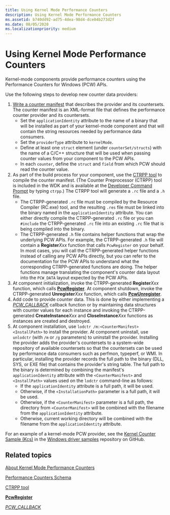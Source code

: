 ```yaml
---
title: Using Kernel Mode Performance Counters
description: Using Kernel Mode Performance Counters
ms.assetid: b740dd92-ad75-4dea-98d4-dce04b273d2f
ms.date: 08/05/2020
ms.localizationpriority: medium
---
```


# Using Kernel Mode Performance Counters

Kernel-mode components provide performance counters using the Performance Counters for Windows (PCW) APIs.

Use the following steps to develop new counter data providers:

1. [Write a counter manifest](https://docs.microsoft.com/windows/win32/perfctrs/performance-counters-schema) that describes the provider and its countersets. The counter manifest is an XML-format file that defines the performance counter provider and its countersets.
   - Set the `applicationIdentity` attribute to the name of a binary that will be installed as part of your kernel-mode component and that will contain the string resources needed by performance data consumers.
   - Set the `providerType` attribute to `kernelMode`.
   - Define at least one `struct` element (under `counterSet/structs`) with the name of a C/C++ structure that will be used when passing counter values from your component to the PCW APIs.
   - In each `counter`, define the `struct` and `field` from which PCW should read the counter value.
2. As part of the build process for your component, use the [CTRPP tool](https://docs.microsoft.com/windows/win32/perfctrs/ctrpp) to compile the counter manifest. (The Counter Preprocessor (CTRPP) tool is included in the WDK and is available at the [Developer Command Prompt](https://docs.microsoft.com/dotnet/framework/tools/developer-command-prompt-for-vs) by typing `ctrpp`.) The CTRPP tool will generate a `.rc` file and a `.h` file.
   - The CTRPP-generated `.rc` file must be compiled by the Resource Compiler (RC.exe) tool, and the resulting `.res` file must be linked into the binary named in the `applicationIdentity` attribute. You can either directly compile the CTRPP-generated `.rc` file or you can `#include` the CTRPP-generated `.rc` file into an existing `.rc` file that is being compiled into the binary.
   - The CTRPP-generated `.h` file contains helper functions that wrap the underlying PCW APIs. For example, the CTRPP-generated `.h` file will contain a **Register***Xxx* function that calls `PcwRegister` on your behalf. In most cases, you will call the CTRPP-generated helper functions instead of calling any PCW APIs directly, but you can refer to the documentation for the PCW APIs to understand what the corresponding CTRPP-generated functions are doing. The helper functions manage translating the component's counter data layout into the `PCW_DATA` layout expected by the PCW APIs.
3. At component initialization, invoke the CTRPP-generated **Register***Xxx* function, which calls [**PcwRegister**](https://docs.microsoft.com/windows-hardware/drivers/ddi/wdm/nf-wdm-pcwregister). At component shutdown, invoke the CTRPP-generated **Unregister***Xxx* function, which calls [**PcwUnregister**](https://docs.microsoft.com/windows-hardware/drivers/ddi/wdm/nf-wdm-pcwunregister).
4. Add code to provide counter data. This is done by either implementing a [*PCW_CALLBACK*](https://docs.microsoft.com/windows-hardware/drivers/ddi/wdm/nc-wdm-pcw_callback) callback function or by maintaining data structures with counter values for each instance and invoking the CTRPP-generated **CreateInstance***Xxx* and **CloseInstance***Xxx* functions as instances are created and destroyed.
5. At component installation, use `lodctr /m:<CounterManifest> <InstallPath>` to install the provider. At component uninstall, use `unlodctr` (with `/m` or `/g` parameters) to uninstall the provider. Installing the provider adds the provider's countersets to a system-wide repository of available countersets so that the countersets can be used by performance data consumers such as perfmon, typeperf, or WMI. In particular, installing the provider records the full path to the binary (DLL, SYS, or EXE file) that contains the provider's string table. The full path to the binary is determined by combining the manifest's `applicationIdentity` attribute with the `<CounterManifest>` and `<InstallPath>` values used on the `lodctr` command-line as follows:
   - If the `applicationIdentity` attribute is a full path, it will be used.
   - Otherwise, if the `<InstallationPath>` parameter is a full path, it will be used.
   - Otherwise, if the `<CounterManifest>` parameter is a full path, the directory from `<CounterManifest>` will be combined with the filename from the `applicationIdentity` attribute.
   - Otherwise, current working directory will be combined with the filename from the `applicationIdentity` attribute.

For an example of a kernel-mode PCW provider, see the [Kernel Counter Sample (Kcs)](https://github.com/Microsoft/Windows-driver-samples/tree/master/general/perfcounters/kcs) in the [Windows driver samples](https://github.com/Microsoft/Windows-driver-samples) repository on GitHub.

## Related topics

[About Kernel Mode Performance Counters](about-kernel-mode-performance-counters.md)

[Performance Counters Schema](https://docs.microsoft.com/windows/win32/perfctrs/performance-counters-schema)

[CTRPP tool](https://docs.microsoft.com/windows/win32/perfctrs/ctrpp)

[**PcwRegister**](https://docs.microsoft.com/windows-hardware/drivers/ddi/wdm/nf-wdm-pcwregister)

[*PCW_CALLBACK*](https://docs.microsoft.com/windows-hardware/drivers/ddi/wdm/nc-wdm-pcw_callback)
